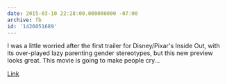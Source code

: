 ```yaml
---
date: 2015-03-10 22:28:09.000000000 -07:00
archive: fb
id: '1426051689'
---
```


I was a little worried after the first trailer for Disney/Pixar's Inside Out, with its over-played lazy parenting gender stereotypes, but this new preview looks great. This movie is going to make people cry...

[Link](https://www.youtube.com/watch?v=-kArxASiw3Y)
